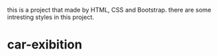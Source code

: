 this is a project that made by HTML, CSS and Bootstrap. there are some intresting styles in this project.
# car-exibition
